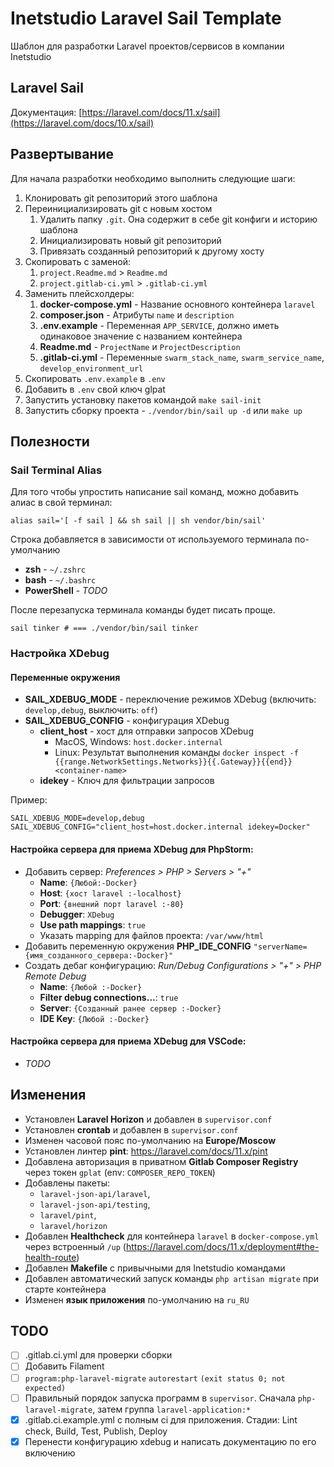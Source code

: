 # Inetstudio Laravel Sail Template
Шаблон для разработки Laravel проектов/сервисов в компании Inetstudio


## Laravel Sail
Документация: [https://laravel.com/docs/11.x/sail](https://laravel.com/docs/10.x/sail)


## Развертывание
Для начала разработки необходимо выполнить следующие шаги:
1. Клонировать git репозиторий этого шаблона
2. Переинициализировать git с новым хостом
   1. Удалить папку `.git`. Она содержит в себе git конфиги и историю шаблона
   2. Инициализировать новый git репозиторий
   3. Привязать созданный репозиторий к другому хосту
3. Скопировать с заменой:
   1. `project.Readme.md` > `Readme.md`
   2. `project.gitlab-ci.yml` > `.gitlab-ci.yml`
4. Заменить плейсхолдеры: 
   1. **docker-compose.yml** - Название основного контейнера `laravel`
   2. **composer.json** - Атрибуты `name` и `description`
   3. **.env.example** - Переменная `APP_SERVICE`, должно иметь одинаковое значение с названием контейнера
   4. **Readme.md** - `ProjectName` и `ProjectDescription`
   5. **.gitlab-ci.yml** - Переменные `swarm_stack_name`, `swarm_service_name`, `develop_environment_url`
5. Скопировать `.env.example` в `.env`
6. Добавить в `.env` свой ключ glpat
7. Запустить установку пакетов командой `make sail-init`
8. Запустить сборку проекта - `./vendor/bin/sail up -d` или `make up`


## Полезности

### Sail Terminal Alias
Для того чтобы упростить написание sail команд, можно добавить алиас в свой терминал:
```
alias sail='[ -f sail ] && sh sail || sh vendor/bin/sail'
```

Строка добавляется в зависимости от используемого терминала по-умолчанию
- **zsh** - `~/.zshrc`
- **bash** - `~/.bashrc`
- **PowerShell** - _TODO_

После перезапуска терминала команды будет писать проще.
```shell
sail tinker # === ./vendor/bin/sail tinker
```

### Настройка XDebug

#### Переменные окружения
- **SAIL_XDEBUG_MODE** - переключение режимов XDebug (включить: `develop,debug`, выключить: `off`)
- **SAIL_XDEBUG_CONFIG** - конфигурация XDebug
  - **client_host** - хост для отправки запросов XDebug 
    - MacOS, Windows: `host.docker.internal`
    - Linux: Результат выполнения команды `docker inspect -f {{range.NetworkSettings.Networks}}{{.Gateway}}{{end}} <container-name>`
  - **idekey** - Ключ для фильтрации запросов

Пример:
```dotenv
SAIL_XDEBUG_MODE=develop,debug
SAIL_XDEBUG_CONFIG="client_host=host.docker.internal idekey=Docker"
```

#### Настройка сервера для приема XDebug для **PhpStorm**:
- Добавить сервер: _Preferences > PHP > Servers > "+"_
  - **Name**: `{Любой:-Docker}`
  - **Host**: `{хост laravel :-localhost}`
  - **Port**: `{внешний порт laravel :-80}`
  - **Debugger**: `XDebug`
  - **Use path mappings**: `true`
  - Указать mapping для файлов проекта: `/var/www/html`
- Добавить переменную окружения **PHP_IDE_CONFIG** `"serverName={имя_созданного_сервера:-Docker}"`
- Создать дебаг конфигурацию: _Run/Debug Configurations > "+" > PHP Remote Debug_
  - **Name**: `{Любой :-Docker}` 
  - **Filter debug connections...**: `true`
  - **Server**: `{Созданный ранее сервер :-Docker}`
  - **IDE Key**: `{Любой :-Docker}`

#### Настройка сервера для приема XDebug для **VSCode**:
- _TODO_



## Изменения
- Установлен **Laravel Horizon** и добавлен в `supervisor.conf`
- Установлен **crontab** и добавлен в `supervisor.conf`
- Изменен часовой пояс по-умолчанию на **Europe/Moscow**
- Установлен линтер **pint**: https://laravel.com/docs/11.x/pint
- Добавлена авторизация в приватном **Gitlab Composer Registry** через токен `gplat` (env: `COMPOSER_REPO_TOKEN`)
- Добавлены пакеты: 
  - `laravel-json-api/laravel`, 
  - `laravel-json-api/testing`, 
  - `laravel/pint`, 
  - `laravel/horizon`
- Добавлен **Healthcheck** для контейнера `laravel` в `docker-compose.yml` через встроенный `/up` (https://laravel.com/docs/11.x/deployment#the-health-route)
- Добавлен **Makefile** с привычными для Inetstudio командами
- Добавлен автоматический запуск команды `php artisan migrate` при старте контейнера
- Изменен **язык приложения** по-умолчанию на `ru_RU`


## TODO
- [ ] .gitlab.ci.yml для проверки сборки
- [ ] Добавить Filament
- [ ] `program:php-laravel-migrate` `autorestart` `(exit status 0; not expected)`
- [ ] Правильный порядок запуска программ в `supervisor`. Сначала `php-laravel-migrate`, затем группа `laravel-application:*`
- [x] .gitlab.ci.example.yml с полным ci для приложения. Стадии: Lint check, Build, Test, Publish, Deploy
- [x] Перенести конфигурацию xdebug и написать документацию по его включению